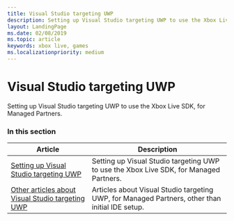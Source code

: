 ```yaml
---
title: Visual Studio targeting UWP
description: Setting up Visual Studio targeting UWP to use the Xbox Live SDK, for Managed Partners.
layout: LandingPage
ms.date: 02/08/2019
ms.topic: article
keywords: xbox live, games
ms.localizationpriority: medium
---
```


# Visual Studio targeting UWP

Setting up Visual Studio targeting UWP to use the Xbox Live SDK, for Managed Partners.


### In this section

| Article | Description |
|---------|-------------|
| [Setting up Visual Studio targeting UWP](vs-uwp-mp.md) | Setting up Visual Studio targeting UWP to use the Xbox Live SDK, for Managed Partners. |
| [Other articles about Visual Studio targeting UWP](other/index.md) | Articles about Visual Studio targeting UWP, for Managed Partners, other than initial IDE setup. |
